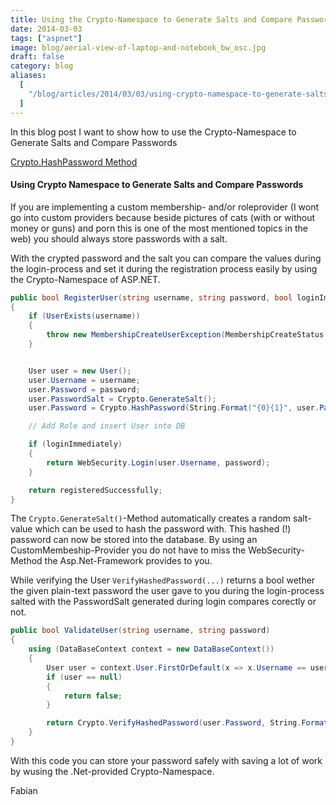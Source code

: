 ```yaml
---
title: Using the Crypto-Namespace to Generate Salts and Compare Passwords
date: 2014-03-03
tags: ["aspnet"]
image: blog/aerial-view-of-laptop-and-notebook_bw_osc.jpg
draft: false
category: blog
aliases:
  [
    "/blog/articles/2014/03/03/using-crypto-namespace-to-generate-salts-and-compare-passwords/",
  ]
---
```


In this blog post I want to show how to use the Crypto-Namespace to Generate Salts and Compare Passwords

<a href="https://msdn.microsoft.com/en-us/library/system.web.helpers.crypto.hashpassword(v=vs.111).aspx" target="_blank">Crypto.HashPassword Method</a>

<h4>Using Crypto Namespace to Generate Salts and Compare Passwords</h4>

If you are implementing a custom membership- and/or roleprovider (I wont go into custom providers because beside pictures of cats (with or without money or guns) and porn this is one of the most mentioned topics in the web) you should always store passwords with a salt.

With the crypted password and the salt you can compare the values during the login-process and set it during the registration process easily by using the Crypto-Namespace of ASP.NET.

```csharp
public bool RegisterUser(string username, string password, bool loginImmediately, string role)
{
    if (UserExists(username))
    {
        throw new MembershipCreateUserException(MembershipCreateStatus.DuplicateUserName);
    }


    User user = new User();
    user.Username = username;
    user.Password = password;
    user.PasswordSalt = Crypto.GenerateSalt();
    user.Password = Crypto.HashPassword(String.Format("{0}{1}", user.Password, user.PasswordSalt));

    // Add Role and insert User into DB

    if (loginImmediately)
    {
        return WebSecurity.Login(user.Username, password);
    }

    return registeredSuccessfully;
}
```

The `Crypto.GenerateSalt()`-Method automatically creates a random salt-value which can be used to hash the password with. This hashed (!) password can now be stored into the database. By using an CustomMembeship-Provider you do not have to miss the WebSecurity-Method the Asp.Net-Framework provides to you.

While verifying the User `VerifyHashedPassword(...)` returns a bool wether the given plain-text password the user gave to you during the login-process salted with the PasswordSalt generated during login compares corectly or not.

```csharp
public bool ValidateUser(string username, string password)
{
    using (DataBaseContext context = new DataBaseContext())
    {
        User user = context.User.FirstOrDefault(x => x.Username == username);
        if (user == null)
        {
            return false;
        }

        return Crypto.VerifyHashedPassword(user.Password, String.Format("{0}{1}", password, user.PasswordSalt));
    }
}
```

With this code you can store your password safely with saving a lot of work by wusing the .Net-provided Crypto-Namespace.

Fabian
